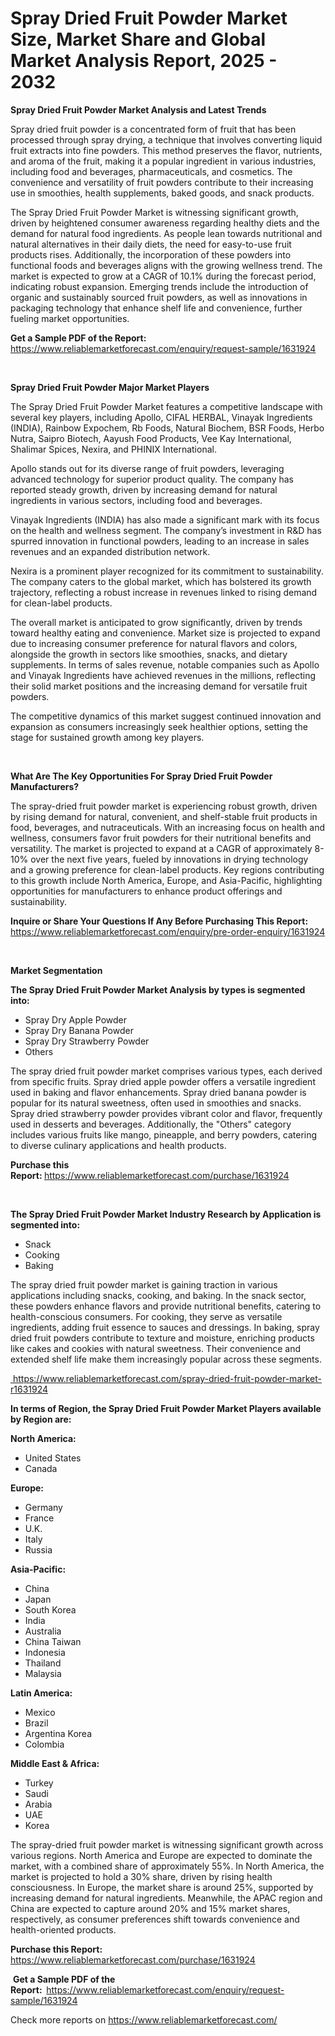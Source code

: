 <p><h1>Spray Dried Fruit Powder Market Size, Market Share and Global Market Analysis Report, 2025 - 2032</h1></p><p><strong>Spray Dried Fruit Powder Market Analysis and Latest Trends</strong></p>
<p><p>Spray dried fruit powder is a concentrated form of fruit that has been processed through spray drying, a technique that involves converting liquid fruit extracts into fine powders. This method preserves the flavor, nutrients, and aroma of the fruit, making it a popular ingredient in various industries, including food and beverages, pharmaceuticals, and cosmetics. The convenience and versatility of fruit powders contribute to their increasing use in smoothies, health supplements, baked goods, and snack products.</p><p>The Spray Dried Fruit Powder Market is witnessing significant growth, driven by heightened consumer awareness regarding healthy diets and the demand for natural food ingredients. As people lean towards nutritional and natural alternatives in their daily diets, the need for easy-to-use fruit products rises. Additionally, the incorporation of these powders into functional foods and beverages aligns with the growing wellness trend. The market is expected to grow at a CAGR of 10.1% during the forecast period, indicating robust expansion. Emerging trends include the introduction of organic and sustainably sourced fruit powders, as well as innovations in packaging technology that enhance shelf life and convenience, further fueling market opportunities.</p></p>
<p><strong>Get a Sample PDF of the Report:&nbsp;</strong> <a href="https://www.reliablemarketforecast.com/enquiry/request-sample/1631924?utm_campaign=2803&utm_medium=2&utm_source=Github&utm_content=ia&utm_term=07042025&utm_id=spray-dried-fruit-powder">https://www.reliablemarketforecast.com/enquiry/request-sample/1631924</a></p>
<p>&nbsp;</p>
<p><strong>Spray Dried Fruit Powder Major Market Players</strong></p>
<p><p>The Spray Dried Fruit Powder Market features a competitive landscape with several key players, including Apollo, CIFAL HERBAL, Vinayak Ingredients (INDIA), Rainbow Expochem, Rb Foods, Natural Biochem, BSR Foods, Herbo Nutra, Saipro Biotech, Aayush Food Products, Vee Kay International, Shalimar Spices, Nexira, and PHINIX International. </p><p>Apollo stands out for its diverse range of fruit powders, leveraging advanced technology for superior product quality. The company has reported steady growth, driven by increasing demand for natural ingredients in various sectors, including food and beverages. </p><p>Vinayak Ingredients (INDIA) has also made a significant mark with its focus on the health and wellness segment. The company’s investment in R&D has spurred innovation in functional powders, leading to an increase in sales revenues and an expanded distribution network. </p><p>Nexira is a prominent player recognized for its commitment to sustainability. The company caters to the global market, which has bolstered its growth trajectory, reflecting a robust increase in revenues linked to rising demand for clean-label products.</p><p>The overall market is anticipated to grow significantly, driven by trends toward healthy eating and convenience. Market size is projected to expand due to increasing consumer preference for natural flavors and colors, alongside the growth in sectors like smoothies, snacks, and dietary supplements. In terms of sales revenue, notable companies such as Apollo and Vinayak Ingredients have achieved revenues in the millions, reflecting their solid market positions and the increasing demand for versatile fruit powders.</p><p>The competitive dynamics of this market suggest continued innovation and expansion as consumers increasingly seek healthier options, setting the stage for sustained growth among key players.</p></p>
<p>&nbsp;</p>
<p><strong>What Are The Key Opportunities For Spray Dried Fruit Powder Manufacturers?</strong></p>
<p><p>The spray-dried fruit powder market is experiencing robust growth, driven by rising demand for natural, convenient, and shelf-stable fruit products in food, beverages, and nutraceuticals. With an increasing focus on health and wellness, consumers favor fruit powders for their nutritional benefits and versatility. The market is projected to expand at a CAGR of approximately 8-10% over the next five years, fueled by innovations in drying technology and a growing preference for clean-label products. Key regions contributing to this growth include North America, Europe, and Asia-Pacific, highlighting opportunities for manufacturers to enhance product offerings and sustainability.</p></p>
<p><strong>Inquire or Share Your Questions If Any Before Purchasing This Report:</strong> <a href="https://www.reliablemarketforecast.com/enquiry/pre-order-enquiry/1631924?utm_campaign=2803&utm_medium=2&utm_source=Github&utm_content=ia&utm_term=07042025&utm_id=spray-dried-fruit-powder">https://www.reliablemarketforecast.com/enquiry/pre-order-enquiry/1631924</a></p>
<p>&nbsp;</p>
<p><strong>Market Segmentation</strong></p>
<p><strong>The Spray Dried Fruit Powder Market Analysis by types is segmented into:</strong></p>
<p><ul><li>Spray Dry Apple Powder</li><li>Spray Dry Banana Powder</li><li>Spray Dry Strawberry Powder</li><li>Others</li></ul></p>
<p><p>The spray dried fruit powder market comprises various types, each derived from specific fruits. Spray dried apple powder offers a versatile ingredient used in baking and flavor enhancements. Spray dried banana powder is popular for its natural sweetness, often used in smoothies and snacks. Spray dried strawberry powder provides vibrant color and flavor, frequently used in desserts and beverages. Additionally, the "Others" category includes various fruits like mango, pineapple, and berry powders, catering to diverse culinary applications and health products.</p></p>
<p><strong>Purchase this Report:&nbsp;</strong><a href="https://www.reliablemarketforecast.com/purchase/1631924?utm_campaign=2803&utm_medium=2&utm_source=Github&utm_content=ia&utm_term=07042025&utm_id=spray-dried-fruit-powder">https://www.reliablemarketforecast.com/purchase/1631924</a></p>
<p>&nbsp;</p>
<p><strong>The Spray Dried Fruit Powder Market Industry Research by Application is segmented into:</strong></p>
<p><ul><li>Snack</li><li>Cooking</li><li>Baking</li></ul></p>
<p><p>The spray dried fruit powder market is gaining traction in various applications including snacks, cooking, and baking. In the snack sector, these powders enhance flavors and provide nutritional benefits, catering to health-conscious consumers. For cooking, they serve as versatile ingredients, adding fruit essence to sauces and dressings. In baking, spray dried fruit powders contribute to texture and moisture, enriching products like cakes and cookies with natural sweetness. Their convenience and extended shelf life make them increasingly popular across these segments.</p></p>
<p><a href="https://www.reliablemarketforecast.com/spray-dried-fruit-powder-market-r1631924?utm_campaign=2803&utm_medium=2&utm_source=Github&utm_content=ia&utm_term=07042025&utm_id=spray-dried-fruit-powder">&nbsp;https://www.reliablemarketforecast.com/spray-dried-fruit-powder-market-r1631924</a></p>
<p><strong>In terms of Region, the Spray Dried Fruit Powder Market Players available by Region are:</strong></p>
<p>
    <p> <strong> North America: </strong>
        <ul>
            <li>United States</li>
            <li>Canada</li>
        </ul>
        </p> 
    <p> <strong> Europe: </strong>
        <ul>
            <li>Germany</li>
            <li>France</li>
            <li>U.K.</li>
            <li>Italy</li>
            <li>Russia</li>
        </ul>
        </p> 
    <p> <strong> Asia-Pacific: </strong>
        <ul>
            <li>China</li>
            <li>Japan</li>
            <li>South Korea</li>
            <li>India</li>
            <li>Australia</li>
            <li>China Taiwan</li>
            <li>Indonesia</li>
            <li>Thailand</li>
            <li>Malaysia</li>
        </ul>
        </p> 
    <p> <strong> Latin America: </strong>
        <ul>
            <li>Mexico</li>
            <li>Brazil</li>
            <li>Argentina Korea</li>
            <li>Colombia</li>
        </ul>
        </p> 
    <p> <strong> Middle East & Africa: </strong>
        <ul>
            <li>Turkey</li>
            <li>Saudi</li>
            <li>Arabia</li>
            <li>UAE</li>
            <li>Korea</li>
        </ul>
    </p>
    </p>
<p><p>The spray-dried fruit powder market is witnessing significant growth across various regions. North America and Europe are expected to dominate the market, with a combined share of approximately 55%. In North America, the market is projected to hold a 30% share, driven by rising health consciousness. In Europe, the market share is around 25%, supported by increasing demand for natural ingredients. Meanwhile, the APAC region and China are expected to capture around 20% and 15% market shares, respectively, as consumer preferences shift towards convenience and health-oriented products.</p></p>
<p><strong>Purchase this Report: </strong><a href="https://www.reliablemarketforecast.com/purchase/1631924?utm_campaign=2803&utm_medium=2&utm_source=Github&utm_content=ia&utm_term=07042025&utm_id=spray-dried-fruit-powder">https://www.reliablemarketforecast.com/purchase/1631924</a></p>
<p>&nbsp;<strong>Get a Sample PDF of the Report:&nbsp;&nbsp;</strong><a href="https://www.reliablemarketforecast.com/enquiry/request-sample/1631924?utm_campaign=2803&utm_medium=2&utm_source=Github&utm_content=ia&utm_term=07042025&utm_id=spray-dried-fruit-powder">https://www.reliablemarketforecast.com/enquiry/request-sample/1631924</a></p>
<p><strong></strong></p>
<p>Check more reports on <a href="https://www.reliablemarketforecast.com/?utm_campaign=2803&utm_medium=2&utm_source=Github&utm_content=ia&utm_term=07042025&utm_id=spray-dried-fruit-powder">https://www.reliablemarketforecast.com/</a></p>